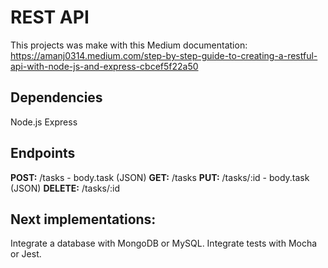 # REST API
This projects was make with this Medium documentation: https://amanj0314.medium.com/step-by-step-guide-to-creating-a-restful-api-with-node-js-and-express-cbcef5f22a50

## Dependencies
Node.js
Express

## Endpoints
**POST:** /tasks - body.task (JSON)
**GET:** /tasks
**PUT:** /tasks/:id - body.task (JSON)
**DELETE:** /tasks/:id

## Next implementations:
Integrate a database with MongoDB or MySQL.
Integrate tests with Mocha or Jest.
